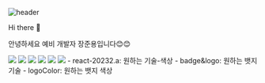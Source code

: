 ![header](https://capsule-render.vercel.app/api?type=waving&color=auto&height=300&section=header&text=Jun%20Dragon&fontSize=90)

Hi there 👋

안녕하세요 예비 개발자 장준용입니다😊😊

<img src="https://img.shields.io/badge/Python-3776AB.svg?style=for-the-badge&logo=Python&logoColor=61DAFB" />
<img src="https://img.shields.io/badge/GitHub-181717.svg?style=for-the-badge&logo=GitHub&logoColor=000000" />
<img src="https://img.shields.io/badge/python-3776AB.svg?style=for-the-badge&logo=python&logoColor=61DAFB" />
<img src="https://img.shields.io/badge/python-3776AB.svg?style=for-the-badge&logo=python&logoColor=61DAFB" />
<img src="https://img.shields.io/badge/python-3776AB.svg?style=for-the-badge&logo=python&logoColor=61DAFB" />
<img src="https://img.shields.io/badge/python-3776AB.svg?style=for-the-badge&logo=python&logoColor=61DAFB" />
   - react-20232.a: 원하는 기술-색상
   - badge&logo: 원하는 뱃지 기술
   - logoColor: 원하는 뱃지 색상

<!--
**JangDragon/JangDragon** is a ✨ _special_ ✨ repository because its `README.md` (this file) appears on your GitHub profile.

Here are some ideas to get you started:

- 🔭 I’m currently working on ...
- 🌱 I’m currently learning ...
- 👯 I’m looking to collaborate on ...
- 🤔 I’m looking for help with ...
- 💬 Ask me about ...
- 📫 How to reach me: ...
- 😄 Pronouns: ...
- ⚡ Fun fact: ...
-->
